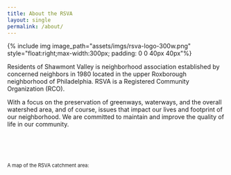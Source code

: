 ```yaml
---
title: About the RSVA
layout: single
permalink: /about/
---
```


{% include img image_path="assets/imgs/rsva-logo-300w.png" style="float:right;max-width:300px; padding: 0 0 40px 40px"%}

Residents of Shawmont Valley is neighborhood association established by concerned neighbors in 1980 located in the upper Roxborough neighborhood of Philadelphia. RSVA is a Registered Community Organization (RCO).

With a focus on the preservation of greenways, waterways, and the overall watershed area, and of course, issues that impact our lives and footprint of our neighborhood. We are committed to maintain and improve the quality of life in our community.

<link href="https://api.mapbox.com/mapbox-gl-js/v2.15.0/mapbox-gl.css" rel="stylesheet">
<script src="https://api.mapbox.com/mapbox-gl-js/v2.15.0/mapbox-gl.js"></script>
<style>
  #map { min-width: 400px;
height: 600px;
}
#map-outer {
margin-top: 80px;
font-size: .8em; 
}
</style>
<body>
<div id="map-outer">A map of the RSVA catchment area:
<div id="map"></div>
</div>
<script>
  const lat = '40.05188815728933';
  const lon = '-75.25381861658613';
  const geo_file = '/assets/maps/shawmontvalley.geojson';

  mapboxgl.accessToken = 'pk.eyJ1IjoiYWNvdWNoMSIsImEiOiJDTy0zMFJrIn0.hewU0mOW08Wm5-0-Qr8TpQ';
  const map = new mapboxgl.Map({
    container: 'map',
    style: 'mapbox://styles/mapbox/light-v11',
    center: [lon, lat],
    zoom: 13
  });
 
  map.on('load', () => {
    map.addSource('rco', {
    'type': 'geojson',
    'data': geo_file
  });
  map.addLayer({
    'id': 'rco',
    'type': 'line',
    'source': 'rco',
    'layout': {
      'line-join': 'round',
      'line-cap': 'round'
    },
    'paint': {
      'line-color': '#888',
      'line-width': 6
      }
    });
  });
</script>

